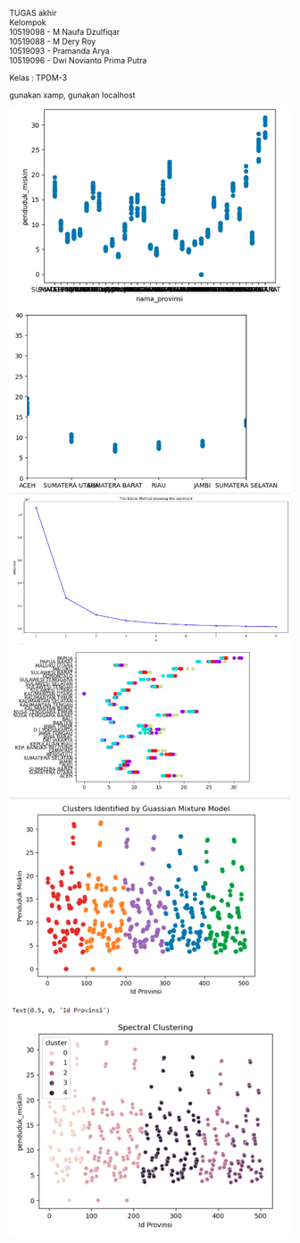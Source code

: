 TUGAS akhir</br>
Kelompok</br>
10519098 - M Naufa Dzulfiqar</br>
10519088 - M Dery Roy</br>
10519093 - Pramanda Arya</br>
10519096 - Dwi Novianto Prima Putra</br>

Kelas   : TPDM-3

gunakan xamp, gunakan localhost

![1](1.png)
![2](2.png)
![3](3.png)
![4](4.png)
![5](5.png)
![6](6.png)
